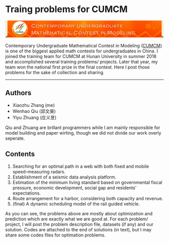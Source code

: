 # Traing problems for CUMCM

<img width="600" src="https://github.com/Xiaozhu-Zhang1998/CUMCM/blob/master/CUMCM.jpg">

Contemporary Undergraduate Mathematical Contest in Modeling ([CUMCM](http://en.mcm.edu.cn/index_en.html)) is one of the biggest applied math contests for undergraduates in China. I joined the training team for CUMCM at Hunan University in summer 2018 and accomplished several training problems/ projects. Later that year, my team won the national first prize in the final contest. Here I post those problems for the sake of collection and sharing. 

--------------------

## Authors
- Xiaozhu Zhang (me)
- Wenhao Qiu (邱文昊)
- Yiyu Zhuang (庄义昱)

Qiu and Zhuang are brillant programmers while I am mainly responsible for model building and paper wirting, though we did not divide our work overly seperate.

## Contents
1. Searching for an optimal path in a web with both fixed and mobile speed-measuring radars.
2. Establishment of a seismic data analysis platform.
3. Estimation of the minimum living standard based on governmental fiscal pressure, economic development, social gap and residents' expectations.
4. Route arrangement for a harbor, considering both capacity and revenue.
5. (final) A dynamic scheduling model of the rail guided vehicle.

As you can see, the problems above are mostly about optimization and prediction which are exactly what we are good at. For each problem/ project, I will post the problem description file, datasets (if any) and our solution. Codes are attached to the end of solutions (in text), but I may share some codes files for optimation problems.
